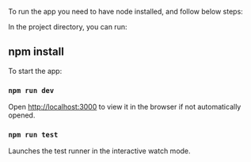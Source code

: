 To run the app you need to have node installed, and follow below steps:

In the project directory, you can run:

## npm install

To start the app:

### `npm run dev`

Open [http://localhost:3000](http://localhost:3000) to view it in the browser if not automatically opened.

### `npm run test`

Launches the test runner in the interactive watch mode.<br />